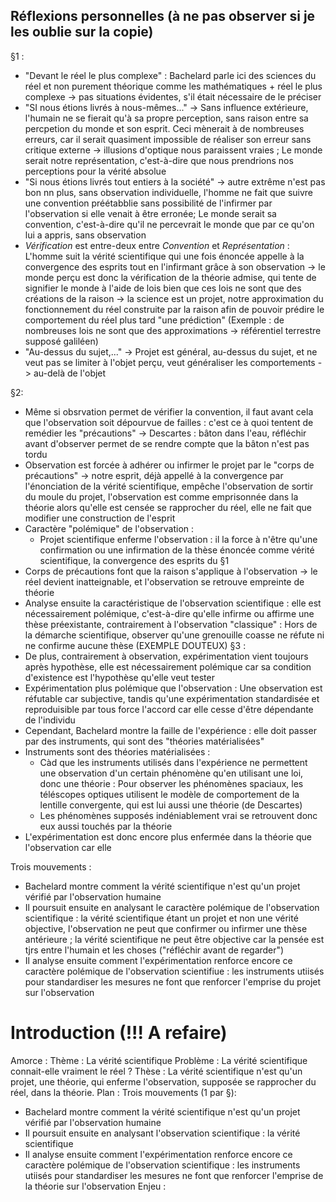 ## Réflexions personnelles (à ne pas observer si je les oublie sur la copie)

§1 :
- "Devant le réel le plus complexe" : Bachelard parle ici des sciences du réel et non purement théorique comme les mathématiques + réel le plus complexe -> pas situations évidentes, s'il était nécessaire de le préciser
- "SI nous étions livrés à nous-mêmes..." -> Sans influence extérieure, l'humain ne se fierait qu'à sa propre perception, sans raison entre sa percpetion du monde et son esprit. Ceci mènerait à de nombreuses erreurs, car il serait quasiment impossible de réaliser son erreur sans critique externe -> illusions d'optique nous paraissent vraies ; Le monde serait notre représentation, c'est-à-dire que nous prendrions nos perceptions pour la vérité absolue
- "Si nous étions livrés tout entiers à la société" -> autre extrême n'est pas bon nn plus, sans observation individuelle, l'homme ne fait que suivre une convention préétabblie sans possibilité de l'infirmer par l'observation si elle venait à être erronée; Le monde serait sa convention, c'est-à-dire qu'il ne percevrait le monde que par ce qu'on lui a appris, sans observation
- *Vérification* est entre-deux entre *Convention* et *Représentation* : L'homme suit la vérité scientifique qui une fois énoncée appelle à la convergence des esprits tout en l'infirmant grâce à son observation -> le monde perçu est donc la vérification de la théorie admise, qui tente de signifier le monde à l'aide de lois bien que ces lois ne sont que des créations de la raison -> la science est un projet, notre approximation du fonctionnement du réel construite par la raison afin de pouvoir prédire le comportement du réel plus tard "une prédiction" (Exemple : de nombreuses lois ne sont que des approximations -> référentiel terrestre supposé galiléen)
- "Au-dessus du sujet,..." -> Projet est général, au-dessus du sujet, et ne veut pas se limiter à l'objet perçu, veut généraliser les comportements -> au-delà de l'objet

§2:
 - Même si obsrvation permet de vérifier la convention, il faut avant cela que l'observation soit dépourvue de failles : c'est ce à quoi tentent de remédier les "précautions" -> Descartes : bâton dans l'eau, réfléchir avant d'observer permet de se rendre compte que la bâton n'est  pas tordu
- Observation est forcée à adhérer ou infirmer le projet par le "corps de précautions" -> notre esprit, déjà appellé à la convergence par l'énonciation de la vérité scientifique, empêche l'observation de sortir du moule du projet, l'observation est comme emprisonnée dans la théorie alors qu'elle est censée se rapprocher du réel, elle ne fait que modifier une construction de l'esprit
- Caractère "polémique" de l'observation :
	- Projet scientifique enferme l'observation : il la force à n'être qu'une confirmation ou une infirmation de la thèse énoncée comme vérité scientifique, la convergence des esprits du §1
- Corps de  précautions font que la raison s'applique à l'observation -> le réel devient inatteignable, et l'observation se retrouve empreinte de théorie
- Analyse ensuite la caractéristique de l'observation scientifique : elle est nécessairement polémique,  c'est-à-dire qu'elle infirme ou affirme une thèse préexistante, contrairement à l'observation "classique" : Hors de la démarche scientifique, observer qu'une grenouille coasse ne réfute ni ne confirme aucune thèse (EXEMPLE DOUTEUX)
§3 :
 - De plus, contrairement à observation, expérimentation vient toujours après hypothèse, elle est nécessairement polémique car sa condition d'existence est l'hypothèse qu'elle veut tester
- Expérimentation plus polémique que l'observation : Une observation est réfutable car subjective, tandis qu'une expérimentation standardisée et reproduisible par tous force l'accord car elle cesse d'être dépendante de l'individu
- Cependant, Bachelard montre la faille de l'expérience : elle doit passer par des instruments, qui sont des "théories matérialisées"
- Instruments sont des théories matérialisées :
	- Càd que les instruments utilisés dans l'expérience ne permettent une observation d'un certain phénomène qu'en utilisant une loi, donc une théorie : Pour observer les phénomènes spaciaux, les téléscopes optiques utilisent le modèle de comportement de la lentille convergente, qui est lui aussi une théorie (de Descartes)
	- Les phénomènes supposés indéniablement vrai se retrouvent donc eux aussi touchés par la théorie
- L'expérimentation est donc encore plus enfermée dans la théorie que l'observation car elle 

Trois mouvements :
- Bachelard montre comment la vérité scientifique n'est qu'un projet vérifié par l'observation humaine
- Il poursuit ensuite en analysant le caractère polémique de l'observation scientifique : la vérité scientifique étant un projet et non une vérité objective, l'observation ne peut que confirmer ou infirmer une thèse antérieure ; la vérité scientifique ne peut être objective car la pensée est tjrs entre l'humain et les choses ("réfléchir avant de regarder")
- Il analyse ensuite comment l'expérimentation renforce encore ce caractère polémique de l'observation scientifiue : les instruments utiisés pour standardiser les mesures ne font que renforcer l'emprise du projet sur l'observation

# Introduction (!!! A refaire)

Amorce : 
Thème  : La vérité scientifique
Problème : La vérité scientifique connait-elle vraiment le réel ?
Thèse : La vérité scientifique n'est qu'un projet, une théorie, qui enferme l'observation, supposée se rapprocher du réel, dans la théorie.
Plan : 
Trois mouvements (1 par §):
- Bachelard montre comment la vérité scientifique n'est qu'un projet vérifié par l'observation humaine
- Il poursuit ensuite en analysant l'observation scientifique : la vérité scientifique 
- Il analyse ensuite comment l'expérimentation renforce encore ce caractère polémique de l'observation scientifique : les instruments utiisés pour standardiser les mesures ne font que renforcer l'emprise de la théorie sur l'observation
Enjeu :

